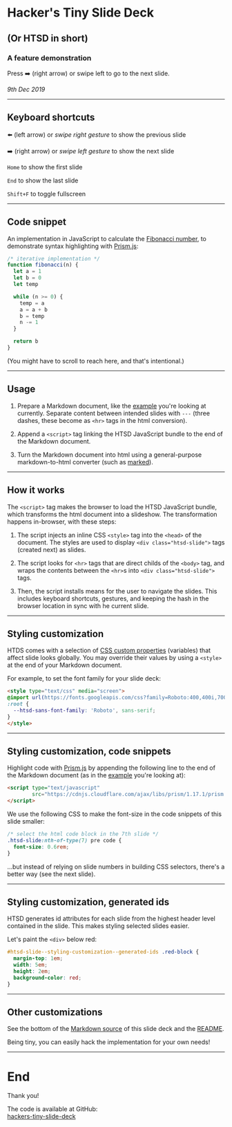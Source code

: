 # Hacker's Tiny Slide Deck

## (Or HTSD in short)

### A feature demonstration

Press ➡️ (right arrow) or swipe left to go to the next slide.

_9th Dec 2019_

---

## Keyboard shortcuts

⬅️ (left arrow) or _swipe right gesture_ to show the previous slide

➡️ (right arrow) or _swipe left gesture_ to show the next slide

`Home` to show the first slide

`End` to show the last slide

`Shift+F` to toggle fullscreen

---

## Code snippet

An implementation in JavaScript to calculate the [Fibonacci number], to
demonstrate syntax highlighting with [Prism.js]:

``` javascript
/* iterative implementation */
function fibonacci(n) {
  let a = 1
  let b = 0
  let temp

  while (n >= 0) {
    temp = a
    a = a + b
    b = temp
    n -= 1
  }

  return b
}
```

(You might have to scroll to reach here, and that's intentional.)

---

## Usage

1. Prepare a Markdown document, like the [example][example.md]
   you're looking at currently. Separate content between intended slides
   with `---` (three dashes, these become as `<hr>` tags in the html
   conversion).

2. Append a `<script>` tag linking the HTSD JavaScript bundle to the end
   of the Markdown document.

3. Turn the Markdown document into html using a general-purpose
   markdown-to-html converter (such as [marked]).

---

## How it works

The `<script>` tag makes the browser to load the HTSD JavaScript bundle,
which transforms the html document into a slideshow. The transformation
happens in-browser, with these steps:

1. The script injects an inline CSS `<style>` tag into the `<head>` of
   the document. The styles are used to display `<div
   class="htsd-slide">` tags (created next) as slides.

2. The script looks for `<hr>` tags that are direct childs of the
   `<body>` tag, and wraps the contents between the `<hr>`s into `<div
   class="htsd-slide">` tags.

3. Then, the script installs means for the user to navigate the
   slides. This includes keyboard shortcuts, gestures, and keeping the
   hash in the browser location in sync with he current slide.

---

## Styling customization

HTDS comes with a selection of [CSS custom properties] (variables) that
affect slide looks globally. You may override their values by using a
`<style>` at the end of your Markdown document.

For example, to set the font family for your slide deck:

``` html
<style type="text/css" media="screen">
@import url(https://fonts.googleapis.com/css?family=Roboto:400,400i,700);
:root {
  --htsd-sans-font-family: 'Roboto', sans-serif;
}
</style>
```

---

## Styling customization, code snippets

Highlight code with [Prism.js] by appending the following line to the
end of the Markdown document (as in the [example][example.md] you're
looking at):

``` html
<script type="text/javascript"
        src="https://cdnjs.cloudflare.com/ajax/libs/prism/1.17.1/prism.min.js">
</script>
```

We use the following CSS to make the font-size in the code snippets of
this slide smaller:

``` css
/* select the html code block in the 7th slide */
.htsd-slide:nth-of-type(7) pre code {
  font-size: 0.6rem;
}
```

…but instead of relying on slide numbers in building CSS selectors,
there's a better way (see the next slide).

---

## Styling customization, generated ids

HTSD generates id attributes for each slide from the highest header
level contained in the slide. This makes styling selected slides
easier.

Let's paint the `<div>` below red:

``` css
#htsd-slide--styling-customization--generated-ids .red-block {
  margin-top: 1em;
  width: 5em;
  height: 2em;
  background-color: red;
}
```

<div class="red-block"></div>

---

## Other customizations

See the bottom of the [Markdown source][example.md] of this slide deck
and the [README].

Being tiny, you can easily hack the implementation for your own needs!

---

# End

Thank you!

The code is available at GitHub:<br>
[hackers-tiny-slide-deck]

[CSS Custom Properties]: https://developer.mozilla.org/en-US/docs/Web/CSS/Using_CSS_custom_properties
[Fibonacci number]: https://en.wikipedia.org/wiki/Fibonacci_number
[Prism.js]: https://prismjs.com/
[README]: https://github.com/tkareine/hackers-tiny-slide-deck/blob/master/README.md
[example.md]: https://raw.githubusercontent.com/tkareine/hackers-tiny-slide-deck/master/example.md
[hackers-tiny-slide-deck]: https://github.com/tkareine/hackers-tiny-slide-deck/
[marked]: https://github.com/markedjs/marked

<style type="text/css" media="screen">
@import url(https://fonts.googleapis.com/css?family=Roboto:400,400i,700|Roboto+Mono:400,700);
:root {
  --htsd-sans-font-family: 'Roboto', sans-serif;
  --htsd-mono-font-family: 'Roboto Mono', monospace;
}
#htsd-slide--how-it-works li {
  font-size: 0.8rem;
}
#htsd-slide--styling-customization pre code,
.htsd-slide:nth-of-type(7) pre code {
  font-size: 0.6rem;
}
#htsd-slide--styling-customization--generated-ids .red-block {
  margin-top: 1em;
  width: 5em;
  height: 2em;
  background-color: red;
}
</style>
<script type="text/javascript" src="htsd.min.js"></script>
<script type="text/javascript" src="https://cdnjs.cloudflare.com/ajax/libs/prism/1.17.1/prism.min.js"></script>
